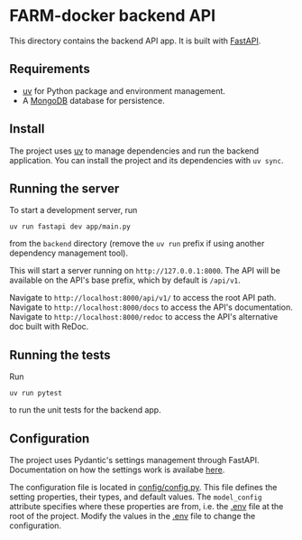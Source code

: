 # FARM-docker backend API

This directory contains the backend API app. It is built with [FastAPI](https://fastapi.tiangolo.com/).

## Requirements

* [uv](https://docs.astral.sh/uv/) for Python package and environment management.
* A [MongoDB](https://www.mongodb.com/) database for persistence.

## Install

The project uses [uv](https://docs.astral.sh/uv/) to manage dependencies and run the backend application. You can install the project and its dependencies with `uv sync`.

## Running the server

To start a development server, run

```console
uv run fastapi dev app/main.py
```

from the `backend` directory (remove the `uv run` prefix if using another dependency management tool).

This will start a server running on `http://127.0.0.1:8000`. The API will be available on the API's base prefix, which by default is `/api/v1`.

Navigate to `http://localhost:8000/api/v1/` to access the root API path.
Navigate to `http://localhost:8000/docs` to access the API's documentation.
Navigate to `http://localhost:8000/redoc` to access the API's alternative doc built with ReDoc.

## Running the tests

Run

```console
uv run pytest
```

to run the unit tests for the backend app.

## Configuration

The project uses Pydantic's settings management through FastAPI. Documentation on how the settings work is availabe [here](https://fastapi.tiangolo.com/advanced/settings/).

The configuration file is located in [config/config.py](app/config/config.py). This file defines the setting properties, their types, and default values. The `model_config` attribute specifies where these properties are from, i.e. the [.env](../.env) file at the root of the project. Modify the values in the [.env](../.env) file to change the configuration.
